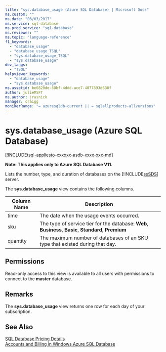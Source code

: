 ```yaml
---
title: "sys.database_usage (Azure SQL Database) | Microsoft Docs"
ms.custom: ""
ms.date: "03/03/2017"
ms.service: sql-database
ms.prod_service: "sql-database"
ms.reviewer: ""
ms.topic: "language-reference"
f1_keywords: 
  - "database_usage"
  - "database_usage_TSQL"
  - "sys.database_usage_TSQL"
  - "sys.database_usage"
dev_langs: 
  - "TSQL"
helpviewer_keywords: 
  - "database_usage"
  - "sys.database_usage"
ms.assetid: be6820de-60bf-4ddd-ace7-4077893d630f
author: julieMSFT
ms.author: jrasnick
manager: craigg
monikerRange: "= azuresqldb-current || = sqlallproducts-allversions"
---
```

# sys.database_usage (Azure SQL Database)
[!INCLUDE[tsql-appliesto-xxxxxx-asdb-xxxx-xxx-md](../../includes/tsql-appliesto-xxxxxx-asdb-xxxx-xxx-md.md)]

  **Note: This applies only to Azure SQL Database V11.**  
  
 Lists the number, type, and duration of databases on the [!INCLUDE[ssSDS](../../includes/sssds-md.md)] server.  
  
 The **sys.database_usage** view contains the following columns.  
  
|Column Name|Description|  
|-----------------|-----------------|  
|time|The date when the usage events occurred.|  
|sku|The type of service tier for the database: **Web**, **Business**, **Basic**, **Standard**, **Premium**|  
|quantity|The maximum number of databases of an SKU type that existed during that day.|  
  
## Permissions  
 Read-only access to this view is available to all users with permissions to connect to the **master** database.  
  
## Remarks  
 The **sys.database_usage** view returns one row for each day of your subscription.  
  
## See Also  
 [SQL Database Pricing Details](https://go.microsoft.com/fwlink/?LinkID=394978)   
 [Accounts and Billing in Windows Azure SQL Database](https://msdn.microsoft.com/library/windowsazure/ee621788.aspx)  
  
  
